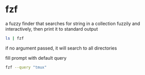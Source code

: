 # fzf

a fuzzy finder that searches for string in a collection fuzzily and
interactively, then print it to standard output

```bash
ls | fzf
```

if no argument passed, it will search to all directories

fill prompt with default query

```bash
fzf --query "tmux"
```
